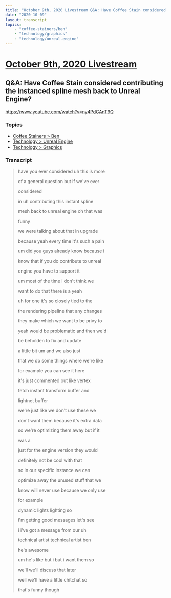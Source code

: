```yaml
---
title: "October 9th, 2020 Livestream Q&A: Have Coffee Stain considered contributing the instanced spline mesh back to Unreal Engine?"
date: "2020-10-09"
layout: transcript
topics:
    - "coffee-stainers/ben"
    - "technology/graphics"
    - "technology/unreal-engine"
---
```

# [October 9th, 2020 Livestream](../2020-10-09.md)
## Q&A: Have Coffee Stain considered contributing the instanced spline mesh back to Unreal Engine?
https://www.youtube.com/watch?v=ny4PdCAnT9Q

### Topics
* [Coffee Stainers > Ben](../topics/coffee-stainers/ben.md)
* [Technology > Unreal Engine](../topics/technology/unreal-engine.md)
* [Technology > Graphics](../topics/technology/graphics.md)

### Transcript

> have you ever considered uh this is more
> 
> of a general question but if we've ever
> 
> considered
> 
> in uh contributing this instant spline
> 
> mesh back to unreal engine oh that was
> 
> funny
> 
> we were talking about that in upgrade
> 
> because yeah every time it's such a pain
> 
> um did you guys already know because i
> 
> know that if you do contribute to unreal
> 
> engine you have to support it
> 
> um most of the time i don't think we
> 
> want to do that there is a yeah
> 
> uh for one it's so closely tied to the
> 
> the rendering pipeline that any changes
> 
> they make which we want to be privy to
> 
> yeah would be problematic and then we'd
> 
> be beholden to fix and update
> 
> a little bit um and we also just
> 
> that we do some things where we're like
> 
> for example you can see it here
> 
> it's just commented out like vertex
> 
> fetch instant transform buffer and
> 
> lightnet buffer
> 
> we're just like we don't use these we
> 
> don't want them because it's extra data
> 
> so we're optimizing them away but if it
> 
> was a
> 
> just for the engine version they would
> 
> definitely not be cool with that
> 
> so in our specific instance we can
> 
> optimize away the unused stuff that we
> 
> know will never use because we only use
> 
> for example
> 
> dynamic lights lighting so
> 
> i'm getting good messages let's see
> 
> i i've got a message from our uh
> 
> technical artist technical artist ben
> 
> he's awesome
> 
> um he's like but i but i want them so
> 
> we'll we'll discuss that later
> 
> well we'll have a little chitchat so
> 
> that's funny though
> 
